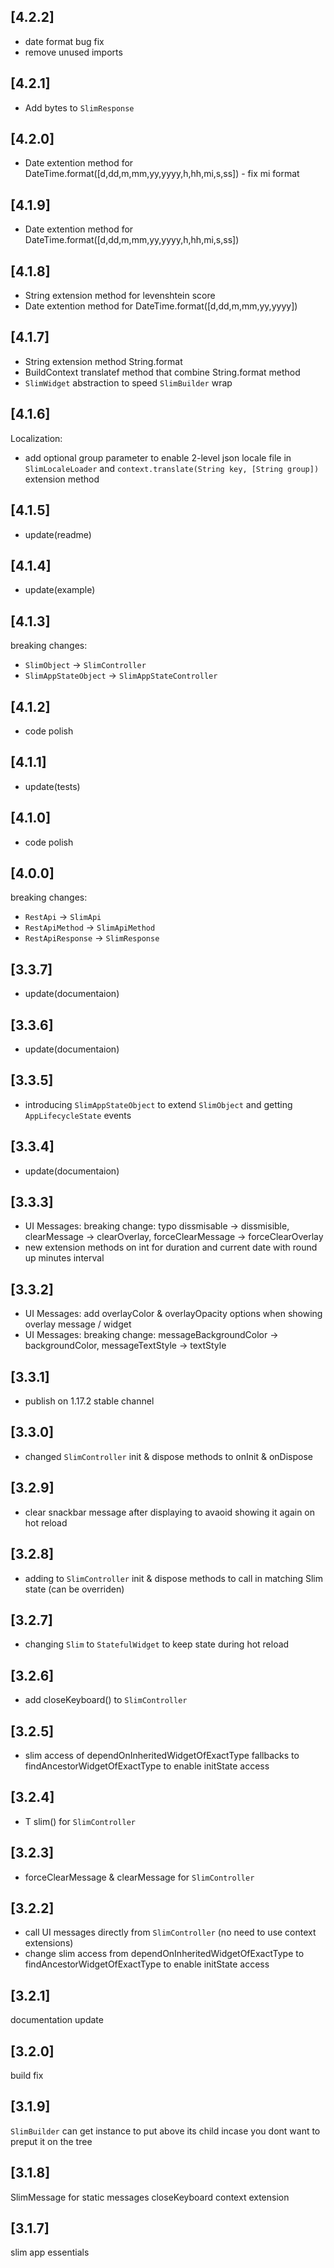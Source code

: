 ## [4.2.2]

- date format bug fix
- remove unused imports

## [4.2.1]

- Add bytes to `SlimResponse`

## [4.2.0]

- Date extention method for DateTime.format([d,dd,m,mm,yy,yyyy,h,hh,mi,s,ss]) - fix mi format

## [4.1.9]

- Date extention method for DateTime.format([d,dd,m,mm,yy,yyyy,h,hh,mi,s,ss])

## [4.1.8]

- String extension method for levenshtein score
- Date extention method for DateTime.format([d,dd,m,mm,yy,yyyy])

## [4.1.7]

- String extension method String.format
- BuildContext translatef method that combine String.format method
- `SlimWidget` abstraction to speed `SlimBuilder` wrap

## [4.1.6]

Localization:

- add optional group parameter to enable 2-level json locale file in `SlimLocaleLoader` and `context.translate(String key, [String group])` extension method

## [4.1.5]

- update(readme)

## [4.1.4]

- update(example)

## [4.1.3]

breaking changes:

- `SlimObject` -> `SlimController`
- `SlimAppStateObject` -> `SlimAppStateController`

## [4.1.2]

- code polish

## [4.1.1]

- update(tests)

## [4.1.0]

- code polish

## [4.0.0]

breaking changes:

- `RestApi` -> `SlimApi`
- `RestApiMethod` -> `SlimApiMethod`
- `RestApiResponse` -> `SlimResponse`

## [3.3.7]

- update(documentaion)

## [3.3.6]

- update(documentaion)

## [3.3.5]

- introducing `SlimAppStateObject` to extend `SlimObject` and getting `AppLifecycleState` events

## [3.3.4]

- update(documentaion)

## [3.3.3]

- UI Messages: breaking change: typo dissmisable -> dissmisible, clearMessage -> clearOverlay, forceClearMessage -> forceClearOverlay
- new extension methods on int for duration and current date with round up minutes interval

## [3.3.2]

- UI Messages: add overlayColor & overlayOpacity options when showing overlay message / widget
- UI Messages: breaking change: messageBackgroundColor -> backgroundColor, messageTextStyle -> textStyle

## [3.3.1]

- publish on 1.17.2 stable channel

## [3.3.0]

- changed `SlimController` init & dispose methods to onInit & onDispose

## [3.2.9]

- clear snackbar message after displaying to avaoid showing it again on hot reload

## [3.2.8]

- adding to `SlimController` init & dispose methods to call in matching Slim state (can be overriden)

## [3.2.7]

- changing `Slim` to `StatefulWidget` to keep state during hot reload

## [3.2.6]

- add closeKeyboard() to `SlimController`

## [3.2.5]

- slim access of dependOnInheritedWidgetOfExactType fallbacks to findAncestorWidgetOfExactType to enable initState access

## [3.2.4]

- T slim<T>() for `SlimController`

## [3.2.3]

- forceClearMessage & clearMessage for `SlimController`

## [3.2.2]

- call UI messages directly from `SlimController` (no need to use context extensions)
- change slim access from dependOnInheritedWidgetOfExactType to findAncestorWidgetOfExactType to enable initState access

## [3.2.1]

documentation update

## [3.2.0]

build fix

## [3.1.9]

`SlimBuilder` can get instance to put above its child incase you dont want to preput it on the tree

## [3.1.8]

SlimMessage for static messages
closeKeyboard context extension

## [3.1.7]

slim app essentials
